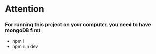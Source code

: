 # Attention

### For running this project on your computer, you need to have mongoDB first


- npm i 
- npm run dev
